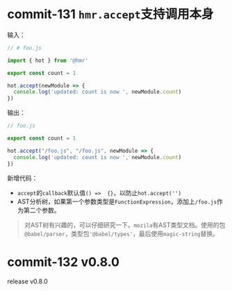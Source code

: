 # commit-131 `hmr.accept`支持调用本身

输入：

```typescript
// # foo.js

import { hot } from '@hmr'

export const count = 1

hot.accept(newModule => {
  console.log('updated: count is now ', newModule.count)
})
```

输出：

```typescript
// foo.js

export const count = 1

hot.accept("/foo.js", "/foo.js", newModule => {
  console.log('updated: count is now ', newModule.count)
})
```

新增代码：

* `accept`的`callback`默认值`() =>  {}`，以防止`hot.accept('')`
* AST分析树，如果第一个参数类型是`FunctionExpression`，添加上`/foo.js`作为第二个参数。

> 对AST树有兴趣的，可以仔细研究一下。`mozila`有AST类型文档。使用的包`@babel/parser`，类型包`'@babel/types'`，最后使用`magic-string`替换。



# commit-132 v0.8.0

release v0.8.0

